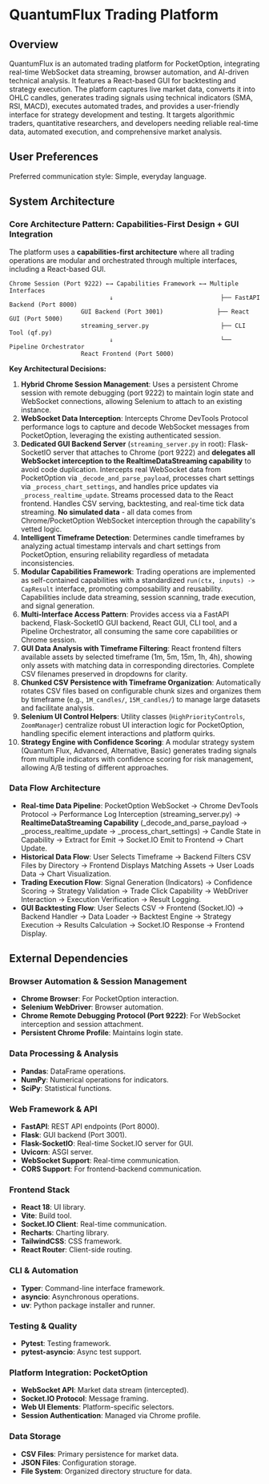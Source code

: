 # QuantumFlux Trading Platform

## Overview

QuantumFlux is an automated trading platform for PocketOption, integrating real-time WebSocket data streaming, browser automation, and AI-driven technical analysis. It features a React-based GUI for backtesting and strategy execution. The platform captures live market data, converts it into OHLC candles, generates trading signals using technical indicators (SMA, RSI, MACD), executes automated trades, and provides a user-friendly interface for strategy development and testing. It targets algorithmic traders, quantitative researchers, and developers needing reliable real-time data, automated execution, and comprehensive market analysis.

## User Preferences

Preferred communication style: Simple, everyday language.

## System Architecture

### Core Architecture Pattern: Capabilities-First Design + GUI Integration

The platform uses a **capabilities-first architecture** where all trading operations are modular and orchestrated through multiple interfaces, including a React-based GUI.

```
Chrome Session (Port 9222) ←→ Capabilities Framework ←→ Multiple Interfaces
                            ↓                              ├── FastAPI Backend (Port 8000)
                    GUI Backend (Port 3001)               ├── React GUI (Port 5000)
                    streaming_server.py                    ├── CLI Tool (qf.py)
                            ↓                              └── Pipeline Orchestrator
                    React Frontend (Port 5000)
```

**Key Architectural Decisions:**

1.  **Hybrid Chrome Session Management**: Uses a persistent Chrome session with remote debugging (port 9222) to maintain login state and WebSocket connections, allowing Selenium to attach to an existing instance.
2.  **WebSocket Data Interception**: Intercepts Chrome DevTools Protocol performance logs to capture and decode WebSocket messages from PocketOption, leveraging the existing authenticated session.
3.  **Dedicated GUI Backend Server** (`streaming_server.py` in root): Flask-SocketIO server that attaches to Chrome (port 9222) and **delegates all WebSocket interception to the RealtimeDataStreaming capability** to avoid code duplication. Intercepts real WebSocket data from PocketOption via `_decode_and_parse_payload`, processes chart settings via `_process_chart_settings`, and handles price updates via `_process_realtime_update`. Streams processed data to the React frontend. Handles CSV serving, backtesting, and real-time tick data streaming. **No simulated data** - all data comes from Chrome/PocketOption WebSocket interception through the capability's vetted logic.
4.  **Intelligent Timeframe Detection**: Determines candle timeframes by analyzing actual timestamp intervals and chart settings from PocketOption, ensuring reliability regardless of metadata inconsistencies.
5.  **Modular Capabilities Framework**: Trading operations are implemented as self-contained capabilities with a standardized `run(ctx, inputs) -> CapResult` interface, promoting composability and reusability. Capabilities include data streaming, session scanning, trade execution, and signal generation.
6.  **Multi-Interface Access Pattern**: Provides access via a FastAPI backend, Flask-SocketIO GUI backend, React GUI, CLI tool, and a Pipeline Orchestrator, all consuming the same core capabilities or Chrome session.
7.  **GUI Data Analysis with Timeframe Filtering**: React frontend filters available assets by selected timeframe (1m, 5m, 15m, 1h, 4h), showing only assets with matching data in corresponding directories. Complete CSV filenames preserved in dropdowns for clarity.
8.  **Chunked CSV Persistence with Timeframe Organization**: Automatically rotates CSV files based on configurable chunk sizes and organizes them by timeframe (e.g., `1M_candles/`, `15M_candles/`) to manage large datasets and facilitate analysis.
9.  **Selenium UI Control Helpers**: Utility classes (`HighPriorityControls`, `ZoomManager`) centralize robust UI interaction logic for PocketOption, handling specific element interactions and platform quirks.
10. **Strategy Engine with Confidence Scoring**: A modular strategy system (Quantum Flux, Advanced, Alternative, Basic) generates trading signals from multiple indicators with confidence scoring for risk management, allowing A/B testing of different approaches.

### Data Flow Architecture

*   **Real-time Data Pipeline**: PocketOption WebSocket → Chrome DevTools Protocol → Performance Log Interception (streaming_server.py) → **RealtimeDataStreaming Capability** (_decode_and_parse_payload → _process_realtime_update → _process_chart_settings) → Candle State in Capability → Extract for Emit → Socket.IO Emit to Frontend → Chart Update.
*   **Historical Data Flow**: User Selects Timeframe → Backend Filters CSV Files by Directory → Frontend Displays Matching Assets → User Loads Data → Chart Visualization.
*   **Trading Execution Flow**: Signal Generation (Indicators) → Confidence Scoring → Strategy Validation → Trade Click Capability → WebDriver Interaction → Execution Verification → Result Logging.
*   **GUI Backtesting Flow**: User Selects CSV → Frontend (Socket.IO) → Backend Handler → Data Loader → Backtest Engine → Strategy Execution → Results Calculation → Socket.IO Response → Frontend Display.

## External Dependencies

### Browser Automation & Session Management
-   **Chrome Browser**: For PocketOption interaction.
-   **Selenium WebDriver**: Browser automation.
-   **Chrome Remote Debugging Protocol (Port 9222)**: For WebSocket interception and session attachment.
-   **Persistent Chrome Profile**: Maintains login state.

### Data Processing & Analysis
-   **Pandas**: DataFrame operations.
-   **NumPy**: Numerical operations for indicators.
-   **SciPy**: Statistical functions.

### Web Framework & API
-   **FastAPI**: REST API endpoints (Port 8000).
-   **Flask**: GUI backend (Port 3001).
-   **Flask-SocketIO**: Real-time Socket.IO server for GUI.
-   **Uvicorn**: ASGI server.
-   **WebSocket Support**: Real-time communication.
-   **CORS Support**: For frontend-backend communication.

### Frontend Stack
-   **React 18**: UI library.
-   **Vite**: Build tool.
-   **Socket.IO Client**: Real-time communication.
-   **Recharts**: Charting library.
-   **TailwindCSS**: CSS framework.
-   **React Router**: Client-side routing.

### CLI & Automation
-   **Typer**: Command-line interface framework.
-   **asyncio**: Asynchronous operations.
-   **uv**: Python package installer and runner.

### Testing & Quality
-   **Pytest**: Testing framework.
-   **pytest-asyncio**: Async test support.

### Platform Integration: PocketOption
-   **WebSocket API**: Market data stream (intercepted).
-   **Socket.IO Protocol**: Message framing.
-   **Web UI Elements**: Platform-specific selectors.
-   **Session Authentication**: Managed via Chrome profile.

### Data Storage
-   **CSV Files**: Primary persistence for market data.
-   **JSON Files**: Configuration storage.
-   **File System**: Organized directory structure for data.